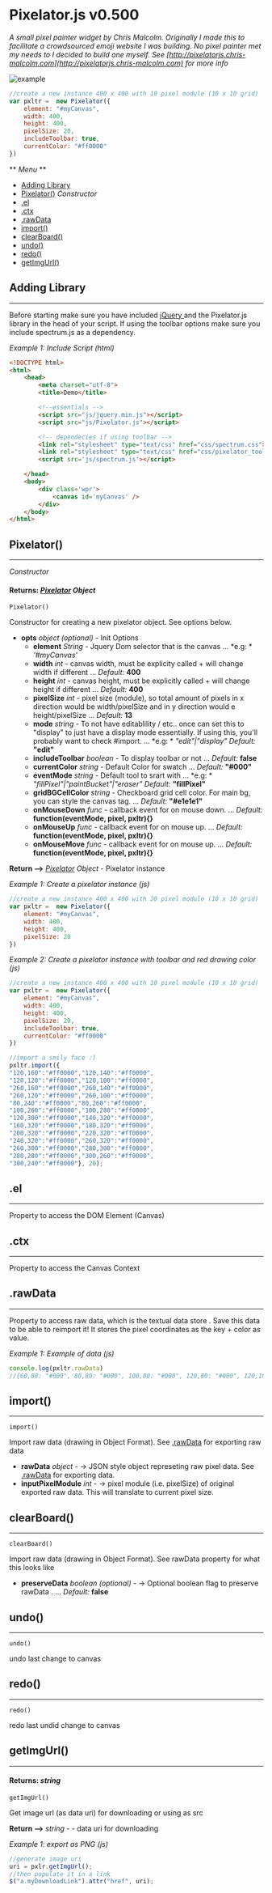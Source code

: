 
Pixelator.js v0.500
============

*A small pixel painter widget by Chris Malcolm. Originally I made this to facilitate a crowdsourced emoji website I was building. No pixel painter met my needs to I decided to build one myself. See [http://pixelatorjs.chris-malcolm.com](http://pixelatorjs.chris-malcolm.com) for more info*

![example](https://i.imgur.com/Vut5EU2.png)

```js
//create a new instance 400 x 400 with 10 pixel module (10 x 10 grid)
var pxltr =  new Pixelator({
    element: "#myCanvas",
    width: 400,
    height: 400,
    pixelSize: 20,
    includeToolbar: true,
    currentColor: "#ff0000"
})
```
  ** *Menu* **  

 
  - [Adding Library](#Adding_Library) 
  - [Pixelator()](#Pixelator)  *Constructor* 
  - [.el](#.el) 
  - [.ctx](#.ctx) 
  - [.rawData](#.rawData) 
  - [import()](#import) 
  - [clearBoard()](#clearBoard) 
  - [undo()](#undo) 
  - [redo()](#redo) 
  - [getImgUrl()](#getImgUrl) 
 

<a id='Adding_Library' name='Adding_Library'></a>
Adding Library
-----
---

  

Before starting make sure you have included <a target='_blank' href='http://jquery.com'>jQuery </a> and the Pixelator.js library in the head of your script. If using the toolbar options make sure you include spectrum.js as a dependency.

*Example 1: Include Script (html)*
```html
<!DOCTYPE html>
<html>
    <head>
        <meta charset="utf-8">
        <title>Demo</title>

        <!--essentials -->
        <script src="js/jquery.min.js"></script>
        <script src="js/Pixelator.js"></script>

        <!-- dependecies if using toolbar -->
        <link rel="stylesheet" type="text/css" href="css/spectrum.css"> 
        <link rel="stylesheet" type="text/css" href="css/pixelator_toolbar.css"> 
        <script src='js/spectrum.js'></script>

    </head>
    <body>
        <div class='wpr'>
            <canvas id='myCanvas' />
        </div>
    </body>
</html>
 ```

<a id='Pixelator' name='Pixelator'></a>
Pixelator()
-----
---

 *Constructor*   
 
#### Returns: *[Pixelator](#Pixelator) Object* 

```
Pixelator()
```

Constructor for creating a new pixelator object. See options below.

+ **opts** *object* *(optional)* - Init Options  
  + **element** *String*  - Jquery Dom selector that is the canvas ... *e.g: * *'#myCanvas'*
  + **width** *int*  - canvas width, must be explicity called + will change width if different ...  *Default:* **400**
  + **height** *int*  - canvas height, must be explicitly called + will change height if different ...  *Default:* **400**
  + **pixelSize** *int*  - pixel size (module), so total amount of pixels in x direction would be width/pixelSize and in y direction would e height/pixelSize ...  *Default:* **13**
  + **mode** *string*  - To not have  editablility / etc.. once can set this to "display" to just have a display mode essentially. If using this, you'll probably want to check #import. ... *e.g: * *"edit"|"display"* *Default:* **"edit"**
  + **includeToolbar** *boolean*  - To display toolbar or not ...  *Default:* **false**
  + **currentColor** *string*  - Default Color for swatch ...  *Default:* **"#000"**
  + **eventMode** *string*  - Default tool to srart with ... *e.g: * *"fillPixel"|"paintBucket"|"eraser"* *Default:* **"fillPixel"**
  + **gridBGCellColor** *string*  - Checkboard grid cell color. For main bg, you can style the canvas tag. ...  *Default:* **"#e1e1e1"**
  + **onMouseDown** *func*  - callback event for on mouse down. ...  *Default:* **function(eventMode, pixel, pxltr){}**
  + **onMouseUp** *func*  - callback event for on mouse up. ...  *Default:* **function(eventMode, pixel, pxltr){}**
  + **onMouseMove** *func*  - callback event for on mouse up. ...  *Default:* **function(eventMode, pixel, pxltr){}**

**Return --&gt;** *[Pixelator](#Pixelator) Object* - Pixelator instance

*Example 1: Create a pixelator instance (js)*
```js
//create a new instance 400 x 400 with 20 pixel module (10 x 10 grid)
var pxltr =  new Pixelator({
    element: "#myCanvas",
    width: 400,
    height: 400,
    pixelSize: 20
})
 ```

*Example 2: Create a pixelator instance with toolbar and red drawing color (js)*
```js
//create a new instance 400 x 400 with 10 pixel module (10 x 10 grid)
var pxltr =  new Pixelator({
    element: "#myCanvas",
    width: 400,
    height: 400,
    pixelSize: 20,
    includeToolbar: true,
    currentColor: "#ff0000"
})

//import a smily face :)
pxltr.import({
"120,160":"#ff0000","120,140":"#ff0000",
"120,120":"#ff0000","120,100":"#ff0000",
"260,160":"#ff0000","260,140":"#ff0000",
"260,120":"#ff0000","260,100":"#ff0000",
"80,240":"#ff0000","80,260":"#ff0000",
"100,260":"#ff0000","100,280":"#ff0000",
"120,300":"#ff0000","140,320":"#ff0000",
"160,320":"#ff0000","180,320":"#ff0000",
"200,320":"#ff0000","220,320":"#ff0000",
"240,320":"#ff0000","260,320":"#ff0000",
"260,300":"#ff0000","280,300":"#ff0000",
"280,280":"#ff0000","300,260":"#ff0000",
"300,240":"#ff0000"}, 20);
 ```

<a id='.el' name='.el'></a>
.el
-----
---

  

Property to access the DOM Element (Canvas)

<a id='.ctx' name='.ctx'></a>
.ctx
-----
---

  

Property to access the Canvas Context

<a id='.rawData' name='.rawData'></a>
.rawData
-----
---

  

Property to access raw data, which is the textual data store . Save this data to be able to reimport it! It stores the pixel coordinates as the key + color as value.

*Example 1: Example of data (js)*
```js
console.log(pxltr.rawData)
//{60,80: "#000", 80,80: "#000", 100,80: "#000", 120,80: "#000", 120,160: "#000"}
 ```

<a id='import' name='import'></a>
import()
-----
---

  

```
import()
```

Import raw data (drawing in  Object Format). See [.rawData](#.rawData) for exporting raw data

+ **rawData** *object*  - -> JSON style object represeting raw pixel data. See [.rawData](#.rawData) for exporting data.  
+ **inputPixelModule** *int*  - -> pixel module (i.e. pixelSize) of original exported raw data. This will translate to current pixel size.  

<a id='clearBoard' name='clearBoard'></a>
clearBoard()
-----
---

  

```
clearBoard()
```

Import raw data (drawing in  Object Format). See rawData property for what this looks like

+ **preserveData** *boolean* *(optional)* - -> Optional boolean flag to preserve rawData . ...  *Default:* **false** 

<a id='undo' name='undo'></a>
undo()
-----
---

  

```
undo()
```

undo last change to canvas

<a id='redo' name='redo'></a>
redo()
-----
---

  

```
redo()
```

redo last undid change to canvas

<a id='getImgUrl' name='getImgUrl'></a>
getImgUrl()
-----
---

  
 
#### Returns: *string* 

```
getImgUrl()
```

Get image url (as data uri) for downloading or using as src

**Return --&gt;** *string* - - data uri for downloading

*Example 1: export as PNG (js)*
```js
//generate image uri
uri = pxlr.getImgUrl();
//then populate it in a link 
$("a.myDownloadLink").attr("href", uri);
 ```